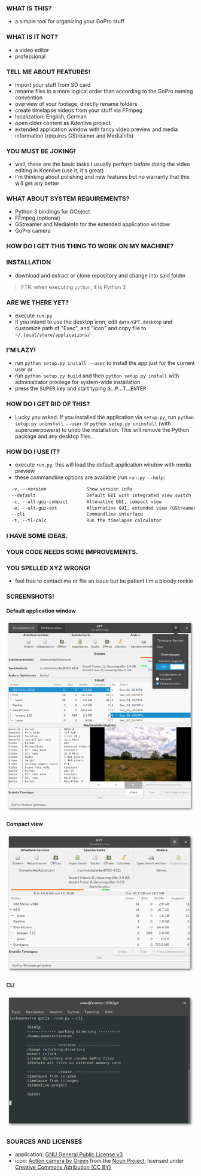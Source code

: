 ### WHAT IS THIS?

- a simple tool for organizing your GoPro stuff

### WHAT IS IT NOT?

- a video editor
- professional

### TELL ME ABOUT FEATURES!

- import your stuff from SD card
- rename files in a more logical order than according to the GoPro naming convention
- overview of your footage, directly rename folders
- create timelapse videos from your stuff via FFmpeg
- localization: English, German
- open older content as Kdenlive project
- extended application window with fancy video preview and media information (requires GStreamer and MediaInfo)

### YOU MUST BE JOKING!

- well, these are the basic tasks I usually perform before doing the video editing in Kdenlive (use it, it's great)
- I'm thinking about polishing and new features but no warranty that this will get any better

### WHAT ABOUT SYSTEM REQUIREMENTS?

- Python 3 bindings for GObject
- FFmpeg (optional)
- GStreamer and MediaInfo for the extended application window
- GoPro camera

### HOW DO I GET THIS THING TO WORK ON MY MACHINE?


### INSTALLATION

 * download and extract or clone repository and change into said folder
 
> FTR: when executing `python`, it is Python 3
 
### ARE WE THERE YET?

 * execute `run.py`
 * if you intend to use the desktop icon, edit `data/GPT.desktop` and customize path of "Exec", and "Icon" and copy file to `~/.local/share/applications/`

### I'M LAZY!

 * run `python setup.py install --user` to install the app just for the current user or
 * run `python setup.py build` and then `python setup.py install` with administrator privilege for system-wide installation
 * press the <kbd>SUPER</kbd> key and start typing <kbd>G</kbd>...<kbd>P</kbd>...<kbd>T</kbd>...<kbd>ENTER</kbd>

### HOW DO I GET RID OF THIS?

 * Lucky you asked. If you installed the application via `setup.py`, run `python setup.py uninstall --user` or `python setup.py uninstall` (with superuserpowers) to undo the installation. This will remove the Python package and any desktop files.

### HOW DO I USE IT?

* execute `run.py`, this will load the default application window with media preview
* these commandline options are available (run `run.py --help`:

```txt
  -v, --version               Show version info
  --default                   Default GUI with integrated view switch
  -c, --alt-gui-compact       Altenative GUI, compact view
  -e, --alt-gui-ext           Alternative GUI, extended view (GStreamer preview)
  --cli                       Commandline interface
  -t, --tl-calc               Run the timelapse calculator
```

### I HAVE SOME IDEAS.
### YOUR CODE NEEDS SOME IMPROVEMENTS.
### YOU SPELLED XYZ WRONG!

- feel free to contact me or file an issue but be patient I'm a bloody rookie

### SCREENSHOTS!

#### Default application window

![Default application window v0.5](data/screenshots/win_v0.5.png)

#### Compact view

![Compact view v0.5](data/screenshots/compact_v0.5.png)

#### CLI

![CLI v0.5](data/screenshots/cli_v0.5.png)

### SOURCES AND LICENSES

* application: [GNU General Public License v3](LICENSE.md)
* icon: [Action camera by Green](https://thenounproject.com/term/action-camera/207962/) from the [Noun Project](https://thenounproject.com/), licensed under [Creative Commons Attribution (CC BY)](https://creativecommons.org/licenses/by/3.0/)